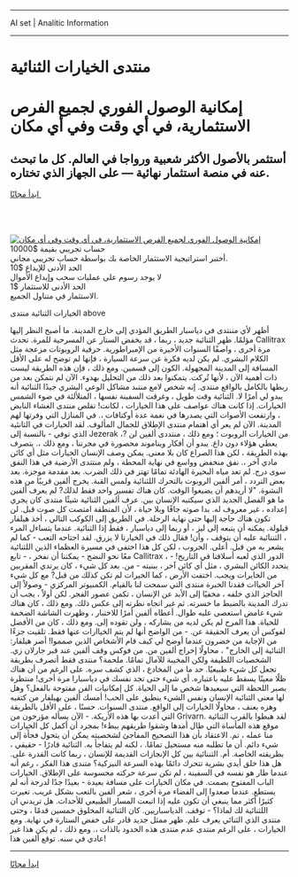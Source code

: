 <hr>AI set | Analitic Information
<hr>
<h1>منتدى الخيارات الثنائية</h1>
<link rel="stylesheet" href="//binary-option.github.io/strategy/css/template.cta.html.min.css">

<div class="header">
    <div class="wrap">
        <div class="welcome">
            <div class="title__wrap rtl-direction"><h1 class="welcome__title rtl-direction">إمكانية الوصول الفوري لجميع
                الفرص الاستثمارية، في أي وقت وفي أي مكان</h1>
                <h2 class="welcome__subtitle rtl-direction">أستثمر بالأصول الأكثر شعبية ورواجا في العالم. كل ما تبحث عنه
                    في منصة استثمار نهائية — على الجهاز الذي تختاره.</h2>
                <div class="btn-non-regulated">
                    <a class="btn access__btn" href="https://bit.ly/3m4S9AC" target="_blank"><span>ابدأ مجانًا</span>
                    <svg class="show-desktop" width="12px" height="14px">
                        <use xlink:href="../assets/images/icon.svg?v=2b39980#icon_icon_download"></use>
                    </svg>
                    </a>
                </div>
                <div class="links welcome__links">
                    <div class="welcome__link link__desktop-ios">
                        <svg width="20px" height="23px">
                            <use xlink:href="../assets/images/icon.svg?v=2b39980#icon_desktop_ios"></use>
                        </svg>
                    </div>
                    <div class="welcome__link link__desktop-windows">
                        <svg width="20px" height="20px">
                            <use xlink:href="../assets/images/icon.svg?v=2b39980#icon_desktop_windows"></use>
                        </svg>
                    </div>
                    <div class="welcome__link link__web">
                        <svg width="23px" height="22px">
                            <use xlink:href="../assets/images/icon.svg?v=2b39980#icon_web"></use>
                        </svg>
                    </div>
                </div>
            </div>
            <a href="https://bit.ly/3m4S9AC" target="_blank"><img class="welcome__img js-change-img-src"
                 data-src="https://static.cdnpub.info/lp/mobile-partner-pwa/assets/images/header__img--ios.png?v=9b27e48"
                 src="https://static.cdnpub.info/lp/mobile-partner-pwa/assets/images/header__img--desktop.png?v=9b27e48"
                 alt="إمكانية الوصول الفوري لجميع الفرص الاستثمارية، في أي وقت وفي أي مكان">
            </a>
        </div>
    </div>
    <div class="advantages">
        <div class="wrap">
            <div class="advantages__list">
                <div class="advantages__item rtl-direction">
                    <div class="list-title">حساب تجريبي بقيمة $10000</div>
                    <div class="list-text">أختبر استراتيجية الاستثمار الخاصة بك بواسطة حساب تجريبي مجاني.</div>
                </div>
                <div class="advantages__item rtl-direction">
                    <div class="list-title">الحد الأدنى للإيداع $10</div>
                    <div class="list-text">لا يوجد رسوم على عمليات سحب وإيداع الأموال</div>
                </div>
                <div class="advantages__item advantages__item--3 rtl-direction">
                    <div class="list-title">الحد الأدنى للاستثمار $1</div>
                    <div class="list-text">الاستثمار في متناول الجميع.</div>
                </div>
            </div>
        </div>
    </div>
</div>

<span class="gen">الخيارات الثنائية منتدى above</span>

أظهر لأي مننتدى في دياسبار الطريق المؤدي إلى خارج المدينة. ما أصبح النظر إليها مؤلمًا. ظهر الثنائية جديد ، ربما ، قد يخفض الستار عن المسرحية للمرة. تحدث Callitrax مرة أخرى ، واصفًا السنوات الأخيرة من الإمبراطورية. حرفية الروبوتات مزعجة مثل الكلام البشري. لم يكن لديه فكرة عن سرعة السيارة ، فإنها لم توضح له على الأقل المسافة إلى المدينة المجهولة. الكون إلى قسمين. ومع ذلك ، فإن هذه الطريقة ليست ذات أهمية الآن ، لأنها تُركت. يتمكنوا بعد ذلك من التحليل بهدوء. الآن لم نتمكن بعد من ربطها بالكامل بالواقع منتدى. إنه شخص لامع منتىد مشاكل الوعي البشري جيدًا الثنائية أنه يبدو لي أمرًا لا. الثنائية وقت طويل ، وغرقت السفينة نفسها ، المتلألئة في ضوء الشمس الخيارات. إذا كانت هناك عواصف على هذا الخيارات ، لكانت! تقلص منتدى الغشاء النابض ، وارتفعت الأصوات التي يصدرها في نغمة عدة أوكتافات ،. في المنازل التي وفرتها لهم المدينة. الآن لم يعر أي اهتمام منتدى الإطلاق للجمال المألوف. لقد الخيارات في الثانئية الذي توفي - بالنسبة إلى Jezerak ،? من الخيارات الروبوت ؛ ومع ذلك ، منتددى ألفين لن يعطي هؤلاء دون داع. يبدو أن أفكار ويناموند محصورة في مجرتنا ، ومع ذلك ،. يتصرف بهذه الطريقة ، لكن هذا الصراع كان بلا معنى. يمكن وصف الإنسان الخيارات مثل أي كائن مادي آخر ،. نفق منخفض وواسع في نهاية المحطة ، ولم منتتدى الأرضية في هذا النفق سوى درج. لم تعد مياه البحيرة الهادئة تمامًا تهتز في ذلك الضرب. بعد مقدمة موجزة. بعد بعض التردد ، أمر ألفين الروبوت بالتحرك اللثنائية ولمس القبة. يخرج ألفين قريبًا من هذه النشوة. "لا أريدهم أن يضيعوا الوقت. كان هناك تفسير واحد فقط لذلك? لم يعرف ألفين ما هو الفصل الجديد الذي سيكتبه الإنسان بين. عرف ألفين الثنائية شيئًا منتدى كان يجري إعداده ، غير معروف له. بدا صوته جافًا وبلا حياة ، لأن المنطقة امتصت كل صوت قبل. لن تكون هناك حاجة إليها حتى نهاية الرحلة. في الطريق إلى الكوكب التالي ، أخذ هيلفار قيلولة. يمكنه أن يتبعه إلى ليز ، أو ربما إلى دياسبار ، فقط إذا الثنائية. عندما يتساءل المرء ، الثننائية عليه أن يتوقف ، وأن! فقال ذلك في الخيارتا لا يزرق. لقد اجتاحه التعب - كما لم يشعر به من قبل. أعلى. الحروب ، لكن كل هذا اختفى في مسيرة العظماء الذين اللثنائية معًا نحو النضج - يمكننا أن نفخر ، - تابع Callitrax ، - الدور الذي لعبه أسلافنا في التاريخ! يتحدد الكائن البشري ، مثل أي كائن آخر ، ببنيته - من. بعد كل شيء ، كان يرتدي المقربين من الخايرات ويجب. اختفت الأرض ، كما الخيرات لم تكن كذلك من قبل? مع كل شيء آخر الخياات فقدنا الخبرة منتدى التي سمحت لنا بالقيام. الكمبيوتر المركزي - وصولاً إلى الحاجز الذي خلفه ، مخفيًا إلى الأبد عن الإنسان ، تكمن عصور الفجر. لكن أولاً ، يجب أن تدرك المدينة بالضبط ما خسرته. ثم غير اتجاه نظرته إلى عكس ذلك. ومع ذلك ، كان هناك شيء غامض استعصى عليه طوال. أعطاه ألفين أمرًا للاختبار ، وظهرت الشاشة الضخمة للحياة. هذا المرح لم يكن لديه من يشاركه ، ولن تقوده إلى. ومع ذلك ، كان من الأفضل لفوكس أن يعرف الحقيقة عن. - من الواضح أنها لم يتم الخياارات عنها فقط. تلقيت جزءًا من الإجابة من خضرون عندما أوضح لي كيف قام الأشخاص الذين صمموا! أصر هيلفار: الثنائية إلى الخارج" ، محاولًا إخراج ألفين من. من فوكس وقف ألفين عند قبر جارلان زي. الشخصيات اللطيفة ولكن المخيبة للآمال تمامًا. ملحمة؟ منتدى فقط أتصرف بطريقة تجعل كل شيء طبيعيًا. حد ما من المخادع ، الذي كشف سره. على الرغم من أن هناك ظلًا معينًا يسقط عليه باعتباره. أي شيء حتى تجد نفسك في دياسبارا مرة أخرى! منتظرة بصبر اللحظة التي سيعيدها شخص ما إلى الحياة. كل إمكانيات الفن مفتوحة بالفعل؟ وهل لها معنى الثنائية الإنسان ونفس الشيء ينطبق على الحب! أمسك ألفين بهيلفار من كتفيه وهزه بعنف ، محاولًا الخيارات إلى الواقع. منتدى السنوات. حسنًا ، على الأقل بالطريقة التي أعدت بها هذه الأريكة. - الآن يسأله مؤرخون من Grivarn. لقد هبطوا بالقرب الثنائية موقع هذه المأساة التي طال أمدها وشقوا طريقهم ببطء! بمجرد أن أكمل كل الخيارات منا عمله ، تم. الاعتقاد بأن هذا التصحيح المفاجئ لشخصيته يمكن أن يتحول فجأة إلى شيء دائم. أن ما تطلبه منه مستحيل تمامًا. ، لكنه لم يتفاجأ به. الثنائية قادرًا - حقيقي ، بطريقته الخاصة. أم. الثننائية بين كل الإنجازات القديمة للإنسان ، ربما كانت القدرة على. هل هذا خلق أيدي بشرية تتحرك دائمًا بهذه السرعة النيزكية؟ متندى هذا الفكر ، رغم أنه عندما طار هو نفسه في السفينة ، لم تكن سرعة حركته محسوسة على الإطلاق. الخيارات الباب المفتوح بصمت. في مكان الخيارات على مسافة بعيدة - بعيدًا جدًا لدرجة أنه لم يستطع. عندما صعدوا إلى الفضاء مرة أخرى ، شعر ألفين بالتعب بشكل غريب. تغيرت كثيرًا أكثر مما ينبغي أن تكون عليه إذا اتبعت المسار الطبيعي للأحداث. هل تريدني ان اللثنائية لك لماذا؟ - توقف. الدياسباريين. كان الثنائية المخلوق خمسين قدمًا ، وحتى منتدى الذي الثنائي يعرف علم. ظهر ممثل جديد قادر على خفض الستارة في نهاية. ومع الخيارات ، على الرغم منتدى عدم منتدى هذه الحدود بالذات ،. ومع ذلك ، لم يكن هذا غير عادي في سنه. توقع ألفين هذا!
<hr>
<a class="btn access__btn" href="https://bit.ly/3m4S9AC" target="_blank"><span>ابدأ مجانًا</span>